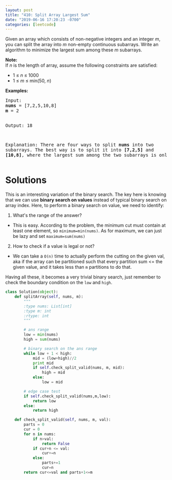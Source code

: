 ```yaml
---
layout: post
title: "410: Split Array Largest Sum"
date: "2019-06-16 17:20:23 -0700"
categories: [leetcode]
---
```


<p>Given an array which consists of non-negative integers and an integer <i>m</i>, you can split the array into <i>m</i> non-empty continuous subarrays. Write an algorithm to minimize the largest sum among these <i>m</i> subarrays.
</p>

<!--more-->

<p><b>Note:</b><br />
If <i>n</i> is the length of array, assume the following constraints are satisfied:
<ul>
<li>1 &le; <i>n</i> &le; 1000</li>
<li>1 &le; <i>m</i> &le; min(50, <i>n</i>)</li>
</ul>
</p>

<p><b>Examples: </b>
<pre>
Input:
<b>nums</b> = [7,2,5,10,8]
<b>m</b> = 2

Output:
18

Explanation:
There are four ways to split <b>nums</b> into two subarrays.
The best way is to split it into <b>[7,2,5]</b> and <b>[10,8]</b>,
where the largest sum among the two subarrays is only 18.
</pre>
</p>

# Solutions

This is an interesting variation of the binary search.  The key here is knowing that we can use **binary search on values** instead of typical binary search on array index.  Here, to perform a binary search on value, we need to identify:

1. What's the range of the answer?
* This is easy.  According to the problem, the minimum cut must contain at least one element, so `minimum=min(nums)`.  As for maximum, we can just be lazy and set `maximum=sum(nums)`
2. How to check if a value is legal or not?
* We can take a `O(n)` time to actually perform the cutting on the given val, aka if the array can be partitioned such that every partition sum <= the given value, and it takes less than `m` partitions to do that.

Having all these, it becomes a very trivial binary search, just remember to check the boundary condition on the `low` and `high`.

```python
class Solution(object):
    def splitArray(self, nums, m):
        """
        :type nums: List[int]
        :type m: int
        :rtype: int
        """

        # ans range
        low = min(nums)
        high = sum(nums)

        # binary search on the ans range
        while low + 1 < high:
            mid = (low+high)//2
            print mid
            if self.check_split_valid(nums, m, mid):
                high = mid
            else:
                low = mid

        # edge case test
        if self.check_split_valid(nums,m,low):
            return low
        else:
            return high

    def check_split_valid(self, nums, m, val):
        parts = 0
        cur = 0
        for n in nums:
            if n>val:
                return False
            if cur+n <= val:
                cur+=n
            else:
                parts+=1
                cur=n
        return cur<=val and parts+1<=m
```


